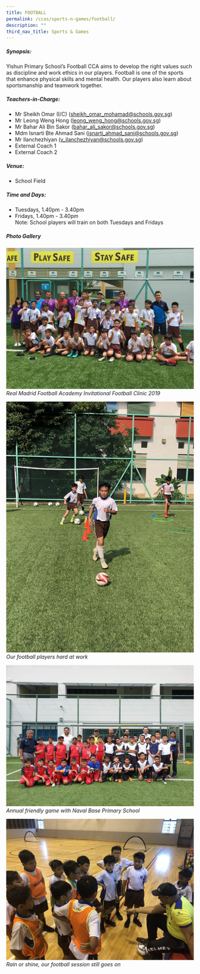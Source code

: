 ```yaml
---
title: FOOTBALL
permalink: /ccas/sports-n-games/football/
description: ""
third_nav_title: Sports & Games
---
```

##### Synopsis:  
Yishun Primary School’s Football CCA aims to develop the right values such as discipline and work ethics in our players. Football is one of the sports that enhance physical skills and mental health. Our players also learn about sportsmanship and teamwork together.

##### Teachers-in-Charge:

* Mr Sheikh Omar (I/C) (sheikh_omar_mohamad@schools.gov.sg)
* Mr Leong Weng Hong (leong_weng_hong@schools.gov.sg)
* Mr Bahar Ali Bin Sakor (bahar_ali_sakor@schools.gov.sg)
* Mdm Isnarti Bte Ahmad Sani (isnarti_ahmad_sani@schools.gov.sg)
* Mr Ilanchezhiyan (v_ilanchezhiyan@schools.gov.sg)
* External Coach 1
* External Coach 2

##### Venue:
* School Field

##### Time and Days:
* Tuesdays, 1.40pm - 3.40pm
* Fridays, 1.40pm - 3.40pm
<br>Note: School players will train on both Tuesdays and Fridays

##### Photo Gallery

![](/images/CCAs/Football/CCA_Football_2020_1.jpg)
*Real Madrid Football Academy Invitational Football Clinic 2019*

![](/images/CCAs/Football/CCA_Football_2020_2.jpg)
*Our football players hard at work*

![](/images/CCAs/Football/CCA_Football_2020_3.jpg)
*Annual friendly game with Naval Base Primary School*

![](/images/CCAs/Football/CCA_Football_2020_4.jpg)
*Rain or shine, our football session still goes on*